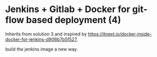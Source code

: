 # Jenkins + Gitlab + Docker for git-flow based deployment (4)

Inherits from solution 3 and inspired by https://itnext.io/docker-inside-docker-for-jenkins-d906b7b5f527,

build the jenkins image a new way.
